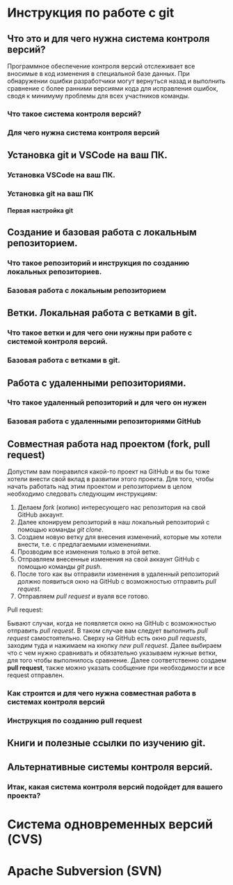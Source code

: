 # Инструкция по работе с git

## Что это и для чего нужна система контроля версий?
Программное обеспечение контроля версий отслеживает все вносимые в код изменения в специальной базе данных. При обнаружении ошибки разработчики могут вернуться назад и выполнить сравнение с более ранними версиями кода для исправления ошибок, сводя к минимуму проблемы для всех участников команды.

### Что такое система контроля версий?

### Для чего нужна система контроля версий

## Установка git и VSCode на ваш ПК.

### Установка VSCode на ваш ПК.

### Установка git на ваш ПК

#### Первая настройка git

## Создание и базовая работа с локальным репозиторием.

### Что такое репозиторий и инструкция по созданию локальных репозиториев.

### Базовая работа с локальным репозиторием

## Ветки. Локальная работа с ветками в git.

### Что такое ветки и для чего они нужны при работе с системой контроля версий.

### Базовая работа с ветками в git.

## Работа с удаленными репозиториями.

### Что такое удаленный репозиторий и для чего он нужен

### Базовая работа с удаленными репозиториями GitHub

## Совместная работа над проектом (fork, pull request)
Допустим вам понравился какой-то проект на GitHub и вы бы тоже хотели внести свой вклад в развитии этого проекта. Для того, чтобы начать работать над этим проектом и репозиторием в целом необходимо следовать следующим инструкциям:

1. Делаем *fork* (копию) интересующего нас репозитория на свой GitHub аккаунт.
2. Далее клонируем репозиторий в наш локальный репозиторий с помощью команды *git clone*.
3. Создаем новую ветку для внесения изменений, которые мы хотели внести, т.е. c предлагаемыми изменениями.
4. Прозводим все изменения только в этой ветке.
5. Отправляем внесенные изменения на свой аккаунт GitHub с помощью команды *git push*.
6. После того как вы отправили изменения в удаленный репозиторий должно появиться окно на GitHub с возможностью отправить *pull request*.
7. Отправляем *pull request* и вуаля все готово.

Pull request:

Бывают случаи, когда не появляется окно на GitHub с возможностью отправить *pull request*. В таком случае вам следует выполнить *pull request* самостоятельно. Cверху на GitHub есть окно *pull requests*, заходим туда и нажимаем на кнопку *new pull request*. Далее выбираем что с чем нужно сравнивать и обязательно указываем нужные ветки, для того чтобы выполнилось сравнение. Далее соответственно создаем **pull request**, также можно указать сообщение при необходимости и все request отправлен.

### Как строится и для чего нужна совместная работа в системах контроля версий

### Инструкция по созданию pull request

## Книги и полезные ссылки по изучению git.

## Альтернативные системы контроля версий.

### Итак, какая система контроля версий подойдет для вашего проекта?

# Система одновременных версий (CVS)

# Apache Subversion (SVN)

